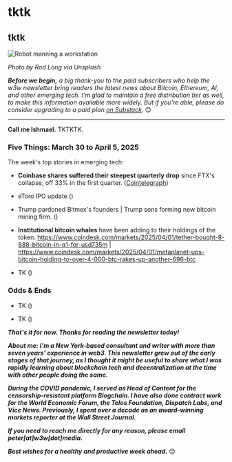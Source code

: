 # tktk
## tktk

![Robot manning a workstation](https://images.unsplash.com/photo-1578374173703-71809a1757b1)

*Photo by Rod Long via Unsplash*

*<strong>Before we begin,</strong> a big thank-you to the paid subscribers who help the w3w newsletter bring readers the latest news about Bitcoin, Ethereum, AI, and other emerging tech. I'm glad to maintain a free distribution tier as well, to make this information available more widely. But if you're able, please do consider upgrading to a paid plan [on Substack](https://w3wnews.substack.com/subscribe).* 😊

<hr>

**Call me Ishmael.** TKTKTK.

<!-- 150-word lead item. Some possibilities...

- SBFPARDON: Possible pardon of Sam Bankman-Fried would be awful for the crypto industry.

- QUARTERLY: Wrap up a bunch of market factoids for the first quarter.

- GOUP: One of the subtle bad ideas of the Trump admin is that its fixing the frame of 'number go up' around blockchain technology.

- BOYCOTTS: Why withholding money from a publicly traded company works. You only need to deny marginal metrics, not move them to zero in absolute terms.

-->

### Five Things: March 30 to April 5, 2025

The week's top stories in emerging tech:

- **Coinbase shares suffered their steepest quarterly drop** since FTX's collapse, off 33% in the first quarter. ([Cointelegraph](https://cointelegraph.com/news/coinbase-sees-worst-quarter-since-ftx-collapse))
  
- eToro IPO update ([]()) <!-- Link tk if it's of interest. Item is also cbk if necessary. -->

- Trump pardoned Bitmex's founders | Trump sons forming new bitcoin mining firm. ([]()) <!-- Links tk -->

- **Institutional bitcoin whales** have been adding to their holdings of the token. https://www.coindesk.com/markets/2025/04/01/tether-bought-8-888-bitcoin-in-q1-for-usd735m | https://www.coindesk.com/markets/2025/04/01/metaplanet-ups-bitcoin-holding-to-over-4-000-btc-rakes-up-another-696-btc
  
- TK ([]())

<!--

Other candidates for 5 Things...

- TK ([]())

- TK ([]())

- TK ([]())

- TK ([]())

- TK ([]())

- TK ([]())

- TK ([]())

- TK ([]())

### Community


- TK ([]())
- TK ([]())
- TK ([]())

-->

### Odds & Ends

- TK ([]())

- TK ([]())

_**That's it for now. Thanks for reading the newsletter today!**_

_**About me: I'm a New York-based consultant and writer with more than seven years' experience in web3. This newsletter grew out of the early stages of that journey, as I thought it might be useful to share what I was rapidly learning about blockchain tech and decentralization at the time with other people doing the same.**_

 _**During the COVID pandemic, I served as Head of Content for the censorship-resistant platform Blogchain. I have also done contract work for the World Economic Forum, the Telos Foundation, Dispatch Labs, and Vice News. Previously, I spent over a decade as an award-winning markets reporter at the Wall Street Journal.**_

 _**If you need to reach me directly for any reason, please email peter[at]w3w[dot]media.**_

 _**Best wishes for a healthy and productive week ahead.**_ 😊
